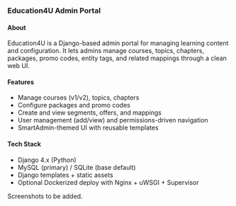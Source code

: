 ### Education4U Admin Portal

#### About
Education4U is a Django-based admin portal for managing learning content and configuration. It lets admins manage courses, topics, chapters, packages, promo codes, entity tags, and related mappings through a clean web UI.

#### Features
- Manage courses (v1/v2), topics, chapters
- Configure packages and promo codes
- Create and view segments, offers, and mappings
- User management (add/view) and permissions-driven navigation
- SmartAdmin-themed UI with reusable templates

#### Tech Stack
- Django 4.x (Python)
- MySQL (primary) / SQLite (base default)
- Django templates + static assets
- Optional Dockerized deploy with Nginx + uWSGI + Supervisor

Screenshots to be added.


